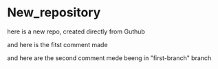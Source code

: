 # New_repository
here is a new repo, created directly from Guthub

and here is the fitst comment made

and here are the second comment mede beeng in "first-branch" branch
